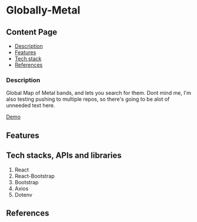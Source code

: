# Globally-Metal

## Content Page

- [Description](#description)
- [Features](#features)
- [Tech stack](#techstacks)
- [References](#references)

### Description

Global Map of Metal bands, and lets you search for them.
Dont mind me, I'm also testing pushing to multiple repos, so there's going to be alot of unneeded text here.

[Demo]()

## Features

## Tech stacks, APIs and libraries

1. React
2. React-Bootstrap
3. Bootstrap
4. Axios
5. Dotenv

## References
